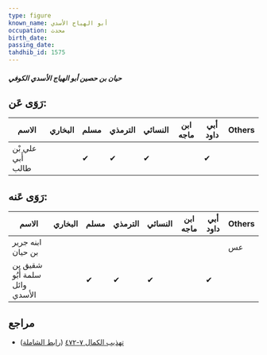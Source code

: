 ```yaml
---
type: figure
known_name: أبو الهياج الأسدي
occupation: محدث
birth_date:
passing_date:
tahdhib_id: 1575
---
```

##### حيان بن حصين أبو الهياج الأسدي الكوفي

## رَوَى عَن:
| الاسم             | البخاري | مسلم | الترمذي | النسائي | ابن ماجه | أبي داود | Others |
| ----------------- | ------- | ---- | ------- | ------- | -------- | -------- | ------ |
| علي بْن أَبي طالب |         | ✔    | ✔       | ✔       |          | ✔        |        |
## رَوَى عَنه:
| الاسم                          | البخاري | مسلم | الترمذي | النسائي | ابن ماجه | أبي داود | Others |
| ------------------------------ | ------- | ---- | ------- | ------- | -------- | -------- | ------ |
| ابنه جرير بن حيان              |         |      |         |         |          |          | عس     |
| شقيق بن سلمة أَبُو وائل الأسدي |         | ✔    | ✔       | ✔       |          | ✔        |        |
## مراجع
- [تهذيب الكمال ٧-٤٧٢](obsidian://open?vault=Tahdhib-al-Kamal&file=Figures/١٥٧٥-حيان%20بن%20حصين%20أبو%20الهياج%20الأسدي%20الكوفي) ([رابط الشاملة](https://shamela.ws/book/3722/3694))